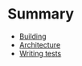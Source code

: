 # Summary

- [Building](building.md) 
- [Architecture](architecture.md)
- [Writing tests](writing-tests.md)
